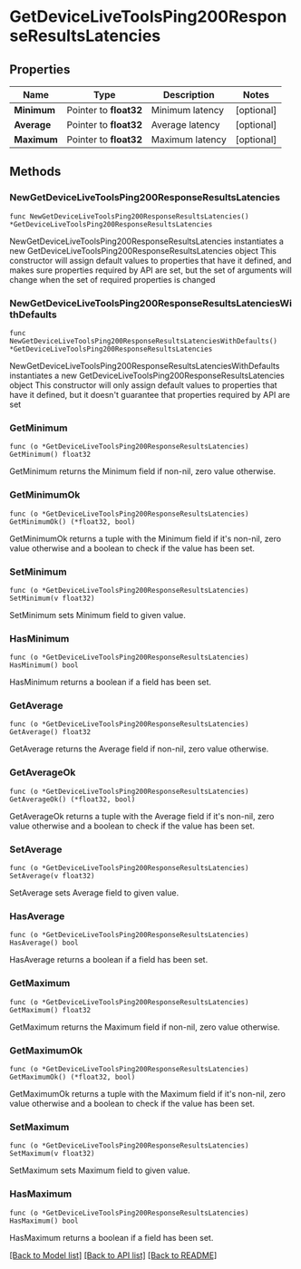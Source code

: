 # GetDeviceLiveToolsPing200ResponseResultsLatencies

## Properties

Name | Type | Description | Notes
------------ | ------------- | ------------- | -------------
**Minimum** | Pointer to **float32** | Minimum latency | [optional] 
**Average** | Pointer to **float32** | Average latency | [optional] 
**Maximum** | Pointer to **float32** | Maximum latency | [optional] 

## Methods

### NewGetDeviceLiveToolsPing200ResponseResultsLatencies

`func NewGetDeviceLiveToolsPing200ResponseResultsLatencies() *GetDeviceLiveToolsPing200ResponseResultsLatencies`

NewGetDeviceLiveToolsPing200ResponseResultsLatencies instantiates a new GetDeviceLiveToolsPing200ResponseResultsLatencies object
This constructor will assign default values to properties that have it defined,
and makes sure properties required by API are set, but the set of arguments
will change when the set of required properties is changed

### NewGetDeviceLiveToolsPing200ResponseResultsLatenciesWithDefaults

`func NewGetDeviceLiveToolsPing200ResponseResultsLatenciesWithDefaults() *GetDeviceLiveToolsPing200ResponseResultsLatencies`

NewGetDeviceLiveToolsPing200ResponseResultsLatenciesWithDefaults instantiates a new GetDeviceLiveToolsPing200ResponseResultsLatencies object
This constructor will only assign default values to properties that have it defined,
but it doesn't guarantee that properties required by API are set

### GetMinimum

`func (o *GetDeviceLiveToolsPing200ResponseResultsLatencies) GetMinimum() float32`

GetMinimum returns the Minimum field if non-nil, zero value otherwise.

### GetMinimumOk

`func (o *GetDeviceLiveToolsPing200ResponseResultsLatencies) GetMinimumOk() (*float32, bool)`

GetMinimumOk returns a tuple with the Minimum field if it's non-nil, zero value otherwise
and a boolean to check if the value has been set.

### SetMinimum

`func (o *GetDeviceLiveToolsPing200ResponseResultsLatencies) SetMinimum(v float32)`

SetMinimum sets Minimum field to given value.

### HasMinimum

`func (o *GetDeviceLiveToolsPing200ResponseResultsLatencies) HasMinimum() bool`

HasMinimum returns a boolean if a field has been set.

### GetAverage

`func (o *GetDeviceLiveToolsPing200ResponseResultsLatencies) GetAverage() float32`

GetAverage returns the Average field if non-nil, zero value otherwise.

### GetAverageOk

`func (o *GetDeviceLiveToolsPing200ResponseResultsLatencies) GetAverageOk() (*float32, bool)`

GetAverageOk returns a tuple with the Average field if it's non-nil, zero value otherwise
and a boolean to check if the value has been set.

### SetAverage

`func (o *GetDeviceLiveToolsPing200ResponseResultsLatencies) SetAverage(v float32)`

SetAverage sets Average field to given value.

### HasAverage

`func (o *GetDeviceLiveToolsPing200ResponseResultsLatencies) HasAverage() bool`

HasAverage returns a boolean if a field has been set.

### GetMaximum

`func (o *GetDeviceLiveToolsPing200ResponseResultsLatencies) GetMaximum() float32`

GetMaximum returns the Maximum field if non-nil, zero value otherwise.

### GetMaximumOk

`func (o *GetDeviceLiveToolsPing200ResponseResultsLatencies) GetMaximumOk() (*float32, bool)`

GetMaximumOk returns a tuple with the Maximum field if it's non-nil, zero value otherwise
and a boolean to check if the value has been set.

### SetMaximum

`func (o *GetDeviceLiveToolsPing200ResponseResultsLatencies) SetMaximum(v float32)`

SetMaximum sets Maximum field to given value.

### HasMaximum

`func (o *GetDeviceLiveToolsPing200ResponseResultsLatencies) HasMaximum() bool`

HasMaximum returns a boolean if a field has been set.


[[Back to Model list]](../README.md#documentation-for-models) [[Back to API list]](../README.md#documentation-for-api-endpoints) [[Back to README]](../README.md)


